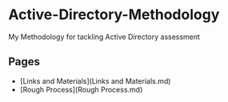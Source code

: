# Active-Directory-Methodology
My Methodology for tackling Active Directory assessment

## Pages
- [Links and Materials](Links and Materials.md) 
- [Rough Process](Rough Process.md)
